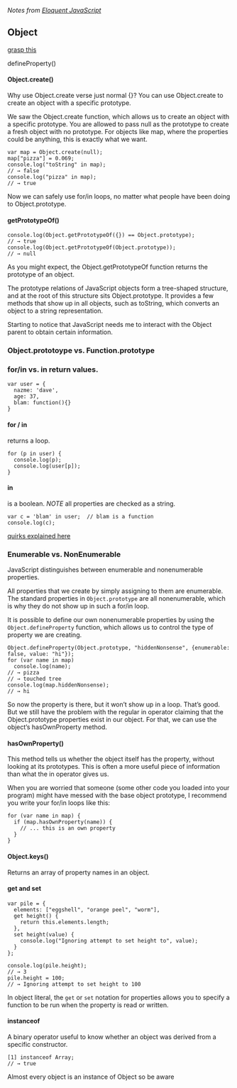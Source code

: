 _Notes from [Eloquent JavaScript](http://eloquentjavascript.net/06_object.html)_

## Object
[grasp this](http://eloquentjavascript.net/06_object.html#p_4sWuvx6wkg)

defineProperty()

#### Object.create()

Why use Object.create verse just normal {}?
You can use Object.create to create an object with a specific prototype.

We saw the Object.create function, which allows us to create an object with a specific prototype. You are allowed to pass null as the prototype to create a fresh object with no prototype. For objects like map, where the properties could be anything, this is exactly what we want.

```
var map = Object.create(null);
map["pizza"] = 0.069;
console.log("toString" in map);
// → false
console.log("pizza" in map);
// → true
```

Now we can safely use for/in loops, no matter what people have been doing to Object.prototype.

#### getPrototypeOf()

```
console.log(Object.getPrototypeOf({}) == Object.prototype);
// → true
console.log(Object.getPrototypeOf(Object.prototype));
// → null
```

As you might expect, the Object.getPrototypeOf function returns the prototype of an object.

The prototype relations of JavaScript objects form a tree-shaped structure, and at the root of this structure sits Object.prototype. It provides a few methods that show up in all objects, such as toString, which converts an object to a string representation.


Starting to notice that JavaScript needs me to interact with the Object parent to obtain certain information.

### Object.prototoype vs. Function.prototype

### for/in vs. in return values.

```
var user = {
  nazme: 'dave',
  age: 37,
  blam: function(){}
}
```

#### for / in 
returns a loop.

```
for (p in user) {
  console.log(p);
  console.log(user[p]);
}
```
#### in

is a boolean. *NOTE* all properties are checked as a string.

```
var c = 'blam' in user;  // blam is a function
console.log(c);
```

[quirks explained here](http://eloquentjavascript.net/06_object.html#p_FtECKQ2UPV)

### Enumerable vs. NonEnumerable

JavaScript distinguishes between enumerable and nonenumerable properties.

All properties that we create by simply assigning to them are enumerable. The standard properties in `Object.prototype` are all nonenumerable, which is why they do not show up in such a for/in loop.

It is possible to define our own nonenumerable properties by using the `Object.defineProperty` function, which allows us to control the type of property we are creating.

```    
Object.defineProperty(Object.prototype, "hiddenNonsense", {enumerable: false, value: "hi"});
for (var name in map)
  console.log(name);
// → pizza
// → touched tree
console.log(map.hiddenNonsense);
// → hi
```

So now the property is there, but it won’t show up in a loop. That’s good. But we still have the problem with the regular in operator claiming that the Object.prototype properties exist in our object. For that, we can use the object’s hasOwnProperty method.

#### hasOwnProperty()
This method tells us whether the object itself has the property, without looking at its prototypes. This is often a more useful piece of information than what the in operator gives us.

When you are worried that someone (some other code you loaded into your program) might have messed with the base object prototype, I recommend you write your for/in loops like this:

```
for (var name in map) {
  if (map.hasOwnProperty(name)) {
    // ... this is an own property
  }
}
```

#### Object.keys() 
Returns an array of property names in an object.

#### get and set

```
var pile = {
  elements: ["eggshell", "orange peel", "worm"],
  get height() {
    return this.elements.length;
  },
  set height(value) {
    console.log("Ignoring attempt to set height to", value);
  }
};

console.log(pile.height);
// → 3
pile.height = 100;
// → Ignoring attempt to set height to 100
```

In object literal, the `get` or `set` notation for properties allows you to specify a function to be run when the property is read or written. 

#### instanceof 

A binary operator useful to know whether an object was derived from a specific constructor. 

```
[1] instanceof Array;
// → true
```

Almost every object is an instance of Object so be aware


